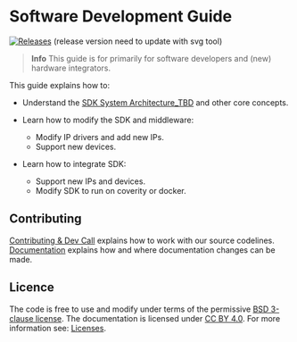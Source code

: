 # Software Development Guide

[![Releases](https://img.shields.io/github/release/PX4/Firmware.svg)](https://bitbucket.sw.nxp.com/projects/MCUCORE/repos/mcu-sdk-2.0/browse) (release version need to update with svg tool)

> **Info** This guide is for primarily for software developers and (new) hardware integrators.

This guide explains how to:

- Understand the [SDK System Architecture_TBD]() and other core concepts.

- Learn how to modify the SDK and middleware:
  - Modify IP drivers and add new IPs.
  - Support new devices.
- Learn how to integrate SDK:
  - Support new IPs and devices.
  - Modify SDK to run on coverity or docker.

## Contributing

[Contributing & Dev Call](contribute/README.md) explains how to work with our source codelines. [Documentation](contribute/docs.md) explains how and where documentation changes can be made.

## Licence

The code is free to use and modify under terms of the permissive [BSD 3-clause license](https://opensource.org/licenses/BSD-3-Clause). The documentation is licensed under [CC BY 4.0](https://creativecommons.org/licenses/by/4.0/). For more information see: [Licenses](contribute/licenses.md).